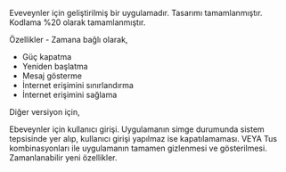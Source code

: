 Eveveynler için geliştirilmiş bir uygulamadır.
Tasarımı tamamlanmıştır.
Kodlama %20 olarak tamamlanmıştır.

Özellikler -
Zamana bağlı olarak,
* Güç kapatma
* Yeniden başlatma
* Mesaj gösterme
* İnternet erişimini sınırlandırma
* İnternet erişimini sağlama

Diğer versiyon için,

Ebeveynler için kullanıcı girişi.
Uygulamanın simge durumunda sistem tepsisinde yer alıp, kullanıcı girişi yapılmaz ise kapatılamaması.
VEYA
Tus kombinasyonları ile uygulamanın tamamen gizlenmesi ve gösterilmesi.
Zamanlanabilir yeni özellikler.
